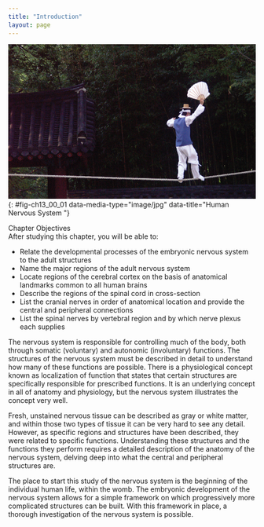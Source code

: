 ```yaml
---
title: "Introduction"
layout: page
---
```



<?cnx.eoc class="summary" title="Chapter Review"?>

<?cnx.eoc class="interactive-exercise" title="Interactive Link Questions"?>

<?cnx.eoc class="multiple-choice" title="Review Questions" ?>

<?cnx.eoc class="free-response" title="Critical Thinking Questions"?>

 ![This photograph shows a man balancing on a tightrope.](../resources/1300_Human_Nervous_System.jpg "The ability to balance like an acrobat combines functions throughout the nervous system. The central and peripheral divisions coordinate control of the body using the senses of balance, body position, and touch on the soles of the feet. (credit: Rhett Sutphin)"){: #fig-ch13_00_01 data-media-type="image/jpg" data-title="Human Nervous System "}

<div data-type="note" id="eip-897" class="chapter-objectives" markdown="1">
<div data-type="title">
Chapter Objectives
</div>
After studying this chapter, you will be able to:

* Relate the developmental processes of the embryonic nervous system to the adult structures
* Name the major regions of the adult nervous system
* Locate regions of the cerebral cortex on the basis of anatomical landmarks common to all human brains
* Describe the regions of the spinal cord in cross-section
* List the cranial nerves in order of anatomical location and provide the central and peripheral connections
* List the spinal nerves by vertebral region and by which nerve plexus each supplies

</div>

The nervous system is responsible for controlling much of the body, both through somatic (voluntary) and autonomic (involuntary) functions. The structures of the nervous system must be described in detail to understand how many of these functions are possible. There is a physiological concept known as localization of function that states that certain structures are specifically responsible for prescribed functions. It is an underlying concept in all of anatomy and physiology, but the nervous system illustrates the concept very well.

Fresh, unstained nervous tissue can be described as gray or white matter, and within those two types of tissue it can be very hard to see any detail. However, as specific regions and structures have been described, they were related to specific functions. Understanding these structures and the functions they perform requires a detailed description of the anatomy of the nervous system, delving deep into what the central and peripheral structures are.

The place to start this study of the nervous system is the beginning of the individual human life, within the womb. The embryonic development of the nervous system allows for a simple framework on which progressively more complicated structures can be built. With this framework in place, a thorough investigation of the nervous system is possible.

